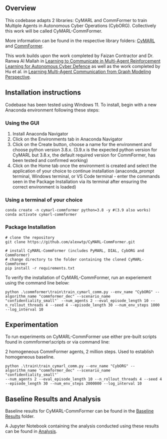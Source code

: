 ## Overview
This codebase adapts 2 libraries: CyMARL and CommFormer to train Multiple Agents in Autonomous Cyber Operations (CybORG). Collectively this work will be called CyMARL-CommFormer. 

More information can be found in the respective library folders: [CyMARL](pycomm/) and [CommFormer](commformer/).

This work builds upon the work completed by Faizan Contractor and Dr. Ranwa Al Mallah in [Learning to Communicate in Multi-Agent Reinforcement Learning for Autonomous Cyber Defence](https://espace.rmc-cmr.ca/jspui/bitstream/11264/1843/1/Thesis_Faizan_Learning_to_Communicate.pdf) as well as the work completed by Hu et al. in [Learning Multi-Agent Communication from Graph Modeling Perspective](https://github.com/charleshsc/CommFormer).

## Installation instructions
Codebase has been tested using Windows 11. To install, begin with a new Anaconda environment following these steps:

### Using the GUI
1. Install Anaconda Navigator
2. Click on the Environments tab in Anaconda Navigator
3. Click on the Create button, choose a name for the environment and choose python version 3.8.x. (3.9.x is the expected python version for CyMARL but 3.8.x, the default required version for CommFormer, has been tested and confirmed working)
4. Click on the Home tab once the environment is created and select the application of your choice to continue installation (anaconda_prompt terminal, Windows terminal, or VS Code terminal - enter the commands seen in the Package Installation via its terminal after ensuring the correct environment is loaded)

### Using a terminal of your choice
```
conda create -n cymarl-commformer python=3.8 -y #(3.9 also works)
conda activate cymarl-commformer
```

### Package Installation
```
# clone the repository
git clone https://github.com/alexwtp/CyMARL-CommFormer.git

# install CyMARL-CommFormer (includes PyMARL, DIAL, CybORG and CommFormer)
# change directory to the folder containing the cloned CyMARL-CommFormer
pip install -r requirements.txt
```
To verify the installation of CyMARL-CommFormer, run an experiement using the command line below:
```
python .\commformer\train\train_cymarl_comm.py --env_name "CybORG" --algorithm_name "commformer_dec" --scenario_name "confidentiality_small"` --num_agents 2 --eval_episode_length 10 --n_rollout_threads 4 --seed 4 --episode_length 30 --num_env_steps 1000 --log_interval 10
```

## Experimentation
To run experiments on CyMARL-CommFormer use either pre-built scripts found in commformer\scripts or via command line: 

2 homogeneous CommFormer agents, 2 million steps. Used to establish homogeneous baseline.
```
python .\train\train_cymarl_comm.py --env_name "CybORG" --algorithm_name "commformer_dec" --scenario_name "confidentiality_small"`
--num_agents 2 --eval_episode_length 10 --n_rollout_threads 4 --seed 4 --episode_length 30 --num_env_steps 2000000 --log_interval 10
```

## Baseline Results and Analysis
Baseline results for CyMARL-CommFormer can be found in the [Baseline Results](commformer/baseline_results/) folder.

A Jupyter Notebook containing the analysis conducted using these results can be found in [Analysis](commformer_experiment_analysis.ipynb).
